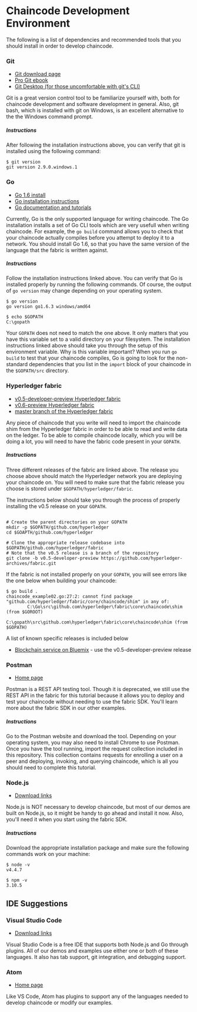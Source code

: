 # Chaincode Development Environment
The following is a list of dependencies and recommended tools that you should install in order to develop chaincode.

### Git
- [Git download page](https://git-scm.com/downloads)
- [Pro Git ebook](https://git-scm.com/book/en/v2)
- [Git Desktop (for those uncomfortable with git's CLI)](https://desktop.github.com/)

Git is a great version control tool to be familiarize yourself with, both for chaincode development and software development in general.  Also, git bash, which is installed with git on Windows, is an excellent alternative to the the Windows command prompt.

##### Instructions
After following the installation instructions above, you can verify that git is installed using the following command:

```
$ git version
git version 2.9.0.windows.1
```

### Go
- [Go 1.6 install](https://golang.org/dl/#go1.6.3)
- [Go installation instructions](https://golang.org/doc/install)
- [Go documentation and tutorials](https://golang.org/doc/)

Currently, Go is the only supported language for writing chaincode.  The Go installation installs a set of Go CLI tools which are very usefull when writing chaincode.  For example, the `go build` command allows you to check that your chaincode actually compiles before you attempt to deploy it to a network.  You should install Go 1.6, so that you have the same version of the language that the fabric is written against.

##### Instructions
Follow the installation instructions linked above.  You can verify that Go is installed properly by running the following commands.  Of course, the output of `go version` may change depending on your operating system.

```
$ go version
go version go1.6.3 windows/amd64

$ echo $GOPATH
C:\gopath
```

Your `GOPATH` does not need to match the one above.  It only matters that you have this variable set to a valid directory on your filesystem.  The installation instructions linked above should take you through the setup of this environment variable.  Why is this variable important?  When you run `go build` to test that your chaincode compiles, Go is going to look for the non-standard dependencies that you list in the `import` block of your chaincode in the `$GOPATH/src` directory.  

### Hyperledger fabric
- [v0.5-developer-preview Hyperledger fabric](https://github.com/hyperledger-archives/fabric/tree/v0.5-developer-preview)
- [v0.6-preview Hyperledger fabric](https://gerrit.hyperledger.org/r/gitweb?p=fabric.git;a=shortlog;h=refs/heads/v0.6)
- [master branch of the Hyperledger fabric](https://gerrit.hyperledger.org/r/gitweb?p=fabric.git;a=summary)

Any piece of chaincode that you write will need to import the chaincode shim from the Hyperledger fabric in order to be able to read and write data on the ledger.  To be able to compile chaincode locally, which you will be doing a lot, you will need to have the fabric code present in your `GOPATH`.

##### Instructions

Three different releases of the fabric are linked above.  The release you choose above should match the Hyperledger network you are deploying your chaincode on.  You will need to make sure that the fabric release you choose is stored under `$GOPATH/hyperledger/fabric`.

The instructions below should take you through the process of properly installing the v0.5 release on your `GOPATH`.
```

# Create the parent directories on your GOPATH
mkdir -p $GOPATH/github.com/hyperledger
cd $GOAPTH/github.com/hyperledger

# Clone the appropriate release codebase into $GOPATH/github.com/hyperledger/fabric
# Note that the v0.5 release is a branch of the repository
git clone -b v0.5-developer-preview https://github.com/hyperledger-archives/fabric.git
```

If the fabric is not installed properly on your `GOPATH`, you will see errors like the one below when building your chaincode:
```
$ go build .
chaincode_example02.go:27:2: cannot find package "github.com/hyperledger/fabric/core/chaincode/shim" in any of:
        C:\Go\src\github.com\hyperledger\fabric\core\chaincode\shim (from $GOROOT)
        C:\gopath\src\github.com\hyperledger\fabric\core\chaincode\shim (from $GOPATH)
```

A list of known specific releases is included below

- [Blockchain service on Bluemix](https://new-console.ng.bluemix.net/catalog/services/blockchain/) - use the v0.5-developer-preview release


### Postman
- [Home page](https://www.getpostman.com/)

Postman is a REST API testing tool.  Though it is deprecated, we still use the REST API in the fabric for this tutorial because it
allows you to deploy and test your chaincode without needing to use the fabric SDK.  You'll learn more about the fabric SDK in our other
examples.

##### Instructions
Go to the Postman website and download the tool.  Depending on your operating system, you may also need to install Chrome to use Postman.  Once you have the tool running, import the request collection included in this repository.  This collection contains requests for enrolling a user on a peer and deploying, invoking, and querying chaincode, which is all you should need to complete this tutorial.

### Node.js
- [Download links](https://nodejs.org/en/download/)

Node.js is NOT necessary to develop chaincode, but most of our demos are built on Node.js, so it might be handy to go ahead and install it now.  Also, you'll need it when you start using the fabric SDK.

##### Instructions
Download the appropriate installation package and make sure the following commands work on your machine:
```
$ node -v
v4.4.7

$ npm -v
3.10.5
```

## IDE Suggestions
### Visual Studio Code
- [Download links](https://code.visualstudio.com/#alt-downloads)

Visual Studio Code is a free IDE that supports both Node.js and Go through plugins.  All of our demos and examples use either one or both of these languages.  It also has tab support, git integration, and debugging support.

### Atom
- [Home page](https://atom.io/)

Like VS Code, Atom has plugins to support any of the languages needed to develop chaincode or modify our examples.